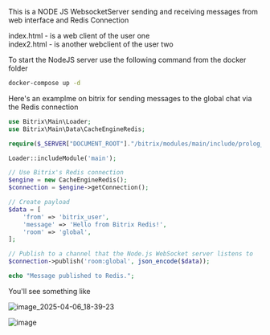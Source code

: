 This is a NODE JS WebsocketServer sending and receiving messages from web interface and Redis Connection 


index.html - is a web client of the user one\
index2.html - is another webclient of the user two

To start the NodeJS server use the following command from the docker folder
```bash
docker-compose up -d 
```


Here's an examplme on bitrix for sending messages to the global chat via the Redis connection

```php
use Bitrix\Main\Loader;
use Bitrix\Main\Data\CacheEngineRedis;

require($_SERVER["DOCUMENT_ROOT"]."/bitrix/modules/main/include/prolog_before.php");

Loader::includeModule('main');

// Use Bitrix's Redis connection
$engine = new CacheEngineRedis();
$connection = $engine->getConnection();

// Create payload
$data = [
    'from' => 'bitrix_user',
    'message' => 'Hello from Bitrix Redis!',
    'room' => 'global',
];

// Publish to a channel that the Node.js WebSocket server listens to
$connection->publish('room:global', json_encode($data));

echo "Message published to Redis.";
```
You'll see something like 

![image_2025-04-06_18-39-23](https://github.com/user-attachments/assets/4a0b11ff-1d5b-41c4-972d-2d84f76e8996)


![image](https://github.com/user-attachments/assets/e96ba2e5-adde-4993-b1bd-7d9885d308dd)
